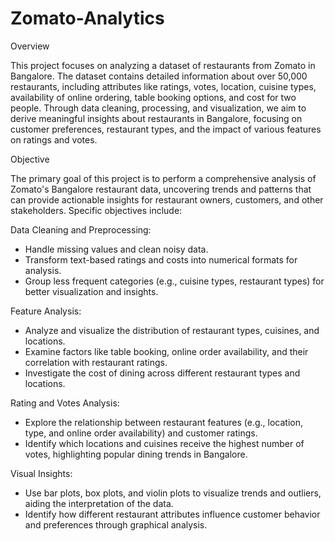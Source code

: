 # Zomato-Analytics
Overview

This project focuses on analyzing a dataset of restaurants from Zomato in Bangalore. The dataset contains detailed information about over 50,000 restaurants, including attributes like ratings, votes, location, cuisine types, availability of online ordering, table booking options, and cost for two people. Through data cleaning, processing, and visualization, we aim to derive meaningful insights about restaurants in Bangalore, focusing on customer preferences, restaurant types, and the impact of various features on ratings and votes.

Objective

The primary goal of this project is to perform a comprehensive analysis of Zomato's Bangalore restaurant data, uncovering trends and patterns that can provide actionable insights for restaurant owners, customers, and other stakeholders. Specific objectives include:

Data Cleaning and Preprocessing:

- Handle missing values and clean noisy data.
- Transform text-based ratings and costs into numerical formats for analysis.
- Group less frequent categories (e.g., cuisine types, restaurant types) for better visualization and insights.

Feature Analysis:

- Analyze and visualize the distribution of restaurant types, cuisines, and locations.
- Examine factors like table booking, online order availability, and their correlation with restaurant ratings.
- Investigate the cost of dining across different restaurant types and locations.

Rating and Votes Analysis:

- Explore the relationship between restaurant features (e.g., location, type, and online order availability) and customer ratings.
- Identify which locations and cuisines receive the highest number of votes, highlighting popular dining trends in Bangalore.

Visual Insights:

- Use bar plots, box plots, and violin plots to visualize trends and outliers, aiding the interpretation of the data.
- Identify how different restaurant attributes influence customer behavior and preferences through graphical analysis.
